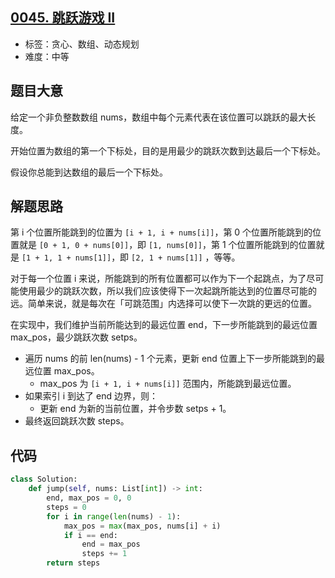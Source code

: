 ## [0045. 跳跃游戏 II](https://leetcode-cn.com/problems/jump-game-ii/)

- 标签：贪心、数组、动态规划
- 难度：中等

## 题目大意

给定一个非负整数数组 nums，数组中每个元素代表在该位置可以跳跃的最大长度。

开始位置为数组的第一个下标处，目的是用最少的跳跃次数到达最后一个下标处。

假设你总能到达数组的最后一个下标处。

## 解题思路

第 i 个位置所能跳到的位置为  `[i + 1, i + nums[i]]`，第 0 个位置所能跳到的位置就是 `[0 + 1, 0 + nums[0]]`，即 `[1, nums[0]]`，第 1 个位置所能跳到的位置就是 `[1 + 1, 1 + nums[1]]`，即 `[2, 1 + nums[1]]` ，等等。

对于每一个位置 i 来说，所能跳到的所有位置都可以作为下一个起跳点，为了尽可能使用最少的跳跃次数，所以我们应该使得下一次起跳所能达到的位置尽可能的远。简单来说，就是每次在「可跳范围」内选择可以使下一次跳的更远的位置。

在实现中，我们维护当前所能达到的最远位置 end，下一步所能跳到的最远位置 max_pos，最少跳跃次数 setps。

- 遍历 nums 的前 len(nums) - 1 个元素，更新 end 位置上下一步所能跳到的最远位置 max_pos。
  -  max_pos 为 `[i + 1, i + nums[i]]` 范围内，所能跳到最远位置。
- 如果索引 i 到达了 end 边界，则：
  - 更新 end 为新的当前位置，并令步数 setps + 1。
- 最终返回跳跃次数 steps。

## 代码

```Python
class Solution:
    def jump(self, nums: List[int]) -> int:
        end, max_pos = 0, 0
        steps = 0
        for i in range(len(nums) - 1):
            max_pos = max(max_pos, nums[i] + i)
            if i == end:
                end = max_pos
                steps += 1
        return steps
```

